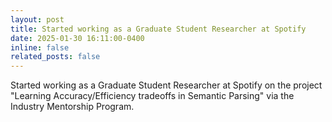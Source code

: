 ```yaml
---
layout: post
title: Started working as a Graduate Student Researcher at Spotify
date: 2025-01-30 16:11:00-0400
inline: false
related_posts: false
---
```


Started working as a Graduate Student Researcher at Spotify on the project "Learning Accuracy/Efficiency tradeoffs in Semantic Parsing" via the Industry Mentorship Program.
